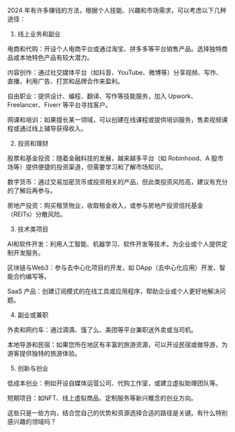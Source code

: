 2024 年有许多赚钱的方法，根据个人技能、兴趣和市场需求，可以考虑以下几种途径：

1. 线上业务和副业

电商和代购：开设个人电商平台或通过淘宝、拼多多等平台销售产品。选择独特商品或本地特色产品有较大潜力。

内容创作：通过社交媒体平台（如抖音、YouTube、微博等）分享视频、写作、直播，利用广告、打赏和品牌合作来盈利。

自由职业：提供设计、编程、翻译、写作等技能服务，加入 Upwork、Freelancer、Fiverr 等平台寻找客户。

网课和培训：如果擅长某一领域，可以创建在线课程或提供培训服务，售卖视频课程或通过线上辅导获得收入。


2. 投资和理财

股票和基金投资：随着金融科技的发展，越来越多平台（如 Robinhood、A 股市场等）提供便捷的投资渠道，但需要学习和了解市场知识。

数字货币：通过交易加密货币或投资相关的产品，但此类投资风险高，建议有充分的了解后再参与。

房地产投资：购买租赁物业，收取租金收入，或参与房地产投资信托基金（REITs）分散风险。


3. 技术类项目

AI和软件开发：利用人工智能、机器学习、软件开发等技术，为企业或个人提供定制开发服务。

区块链与Web3：参与去中心化项目的开发，如 DApp（去中心化应用）开发、智能合约编写等。

SaaS 产品：创建订阅模式的在线工具或应用程序，帮助企业或个人更好地解决问题。


4. 副业或兼职

外卖和网约车：通过滴滴、饿了么、美团等平台兼职送外卖或当司机。

本地导游和民宿：如果您所在地区有丰富的旅游资源，可以开设民宿或做导游，为游客提供独特的旅游体验。


5. 创新与创业

低成本创业：例如开设自媒体运营公司、代购工作室，或建立虚拟助理团队等。

短期项目：如NFT、线上虚拟商品、定制服务等新兴概念的创业方向。


这些只是一些方向，结合您自己的优势和资源选择合适的路径是关键。有什么特别感兴趣的领域吗？






